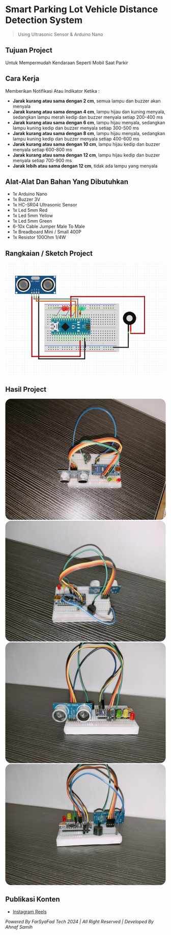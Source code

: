 # Smart Parking Lot Vehicle Distance Detection System
> Using Ultrasonic Sensor & Arduino Nano

## Tujuan Project
Untuk Mempermudah Kendaraan Seperti Mobil Saat Parkir

## Cara Kerja
Memberikan Notifikasi Atau Indikator Ketika :

 - **Jarak kurang atau sama dengan 2 cm**, semua lampu dan buzzer akan menyala
 - **Jarak kurang atau sama dengan 4 cm**, lampu hijau dan kuning menyala, sedangkan lampu merah kedip dan buzzer menyala setiap 200-400 ms
 - **Jarak kurang atau sama dengan 6 cm**, lampu hijau menyala, sedangkan lampu kuning kedip dan buzzer menyala setiap 300-500 ms
 - **Jarak kurang atau sama dengan 8 cm**, lampu hijau menyala, sedangkan lampu kuning kedip dan buzzer menyala setiap 400-600 ms
 - **Jarak kurang atau sama dengan 10 cm**, lampu hijau kedip dan buzzer menyala setiap 600-800 ms
 - **Jarak kurang atau sama dengan 12 cm**, lampu hijau kedip dan buzzer menyala setiap 700-900 ms
 - **Jarak lebih atau sama dengan 12 cm**, tidak ada lampu yang menyala

## Alat-Alat Dan Bahan Yang Dibutuhkan
 - 1x Arduino Nano
 - 1x Buzzer 3V
 - 1x HC-SR04 Ultrasonic Sensor
 - 1x Led 5mm Red
 - 1x Led 5mm Yellow
 - 1x Led 5mm Green
 - 6-10x Cable Jumper Male To Male
 - 1x Breadboard Mini / Small 400P
 - 1x Resistor 100Ohm 1/4W

## Rangkaian / Sketch Project
<img src="/image/screenshoot-rangkaian.png" alt="Rangkaian Project" style="border-radius:18px;">

## Hasil Project
<img src="/image/image-1.jpeg" alt="Hasil-project-1" style="border-radius:18px;">
<img src="/image/image-2.jpeg" alt="Hasil-project-2" style="border-radius:18px;">
<img src="/image/image-3.jpeg" alt="Hasil-project-3" style="border-radius:18px;">
<img src="/image/image-4.jpeg" alt="Hasil-project-4" style="border-radius:18px;">

## Publikasi Konten
- [Instagram Reels](https://www.instagram.com/reel/DBQVJTdS3Cn/)

*Powered By FarSyaFad Tech 2024 | All Right Reserved | Developed By Ahnaf Samih*